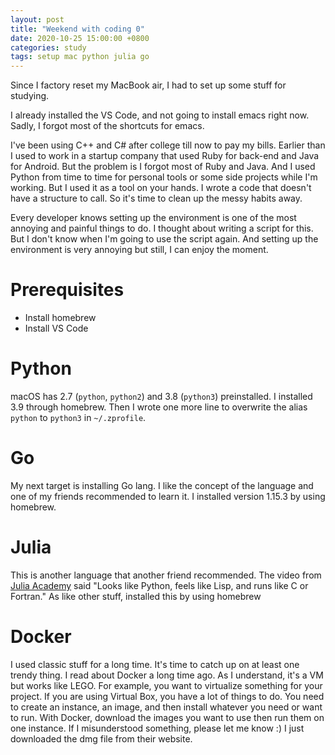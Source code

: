 ```yaml
---
layout: post
title: "Weekend with coding 0"
date: 2020-10-25 15:00:00 +0800
categories: study
tags: setup mac python julia go
---
```

Since I factory reset my MacBook air, I had to set up some stuff for studying.

I already installed the VS Code, and not going to install emacs right now. Sadly, I forgot most of the shortcuts for emacs.

I've been using C++ and C# after college till now to pay my bills. Earlier than I used to work in a startup company that used Ruby for back-end and Java for Android. But the problem is I forgot most of Ruby and Java. And I used Python from time to time for personal tools or some side projects while I'm working. But I used it as a tool on your hands. I wrote a code that doesn't have a structure to call. So it's time to clean up the messy habits away.

Every developer knows setting up the environment is one of the most annoying and painful things to do. I thought about writing a script for this. But I don't know when I'm going to use the script again. And setting up the environment is very annoying but still, I can enjoy the moment.

# Prerequisites
- Install homebrew
- Install VS Code

# Python
macOS has 2.7 (```python```, ```python2```) and 3.8 (```python3```) preinstalled. I installed 3.9 through homebrew. Then I wrote one more line to overwrite the alias ```python``` to ```python3``` in ```~/.zprofile```.

# Go
My next target is installing Go lang. I like the concept of the language and one of my friends recommended to learn it. I installed version 1.15.3 by using homebrew.

# Julia
This is another language that another friend recommended. The video from [Julia Academy](https://juliaacademy.com/) said "Looks like Python, feels like Lisp, and runs like C or Fortran." As like other stuff, installed this by using homebrew

# Docker
I used classic stuff for a long time. It's time to catch up on at least one trendy thing. I read about Docker a long time ago. As I understand, it's a VM but works like LEGO. For example, you want to virtualize something for your project. If you are using Virtual Box, you have a lot of things to do. You need to create an instance, an image, and then install whatever you need or want to run. With Docker, download the images you want to use then run them on one instance. If I misunderstood something, please let me know :) I just downloaded the dmg file from their website.
